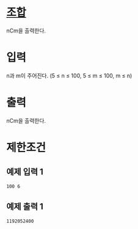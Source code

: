 # [조합](https://www.acmicpc.net/problem/2407)

nCm을 출력한다.

# 입력


n과 m이 주어진다. (5 ≤ n ≤ 100, 5 ≤ m ≤ 100, m ≤ n)

# 출력


nCm을 출력한다.

# 제한조건



## 예제 입력 1

```
100 6
```

## 예제 출력 1

```
1192052400
```

